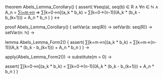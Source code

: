 theorem Abels_Lemma_Corollary() {
  assert(
    ∀seq(a), seq(b) ∈ R ∧
    ∀n ∈ ℕ ∧
    A_n = ∑[i=m→n](a_i) ⇒
    ∑[k=0→n](a_k * b_k) = ∑[k=0→(n-1)](A_k * (b_k - b_(k+1))) + A_n * b_n
  )
} ↔

proof Abels_Lemma_Corollary() {
  setVar(a: seq(R)) →
  setVar(b: seq(R)) →
  setVar(n: ℕ) →
  
  lemma Abels_Lemma_Form2() {
    assert(
      ∑[k=m→n](a_k * b_k) = ∑[k=m→(n-1)](A_k * (b_k - b_(k+1))) + A_n * b_n
    )
  } →
  
  apply(Abels_Lemma_Form2()) →
  substitute(m = 0) →
  
  assert(
    ∑[k=0→n](a_k * b_k) = ∑[k=0→(n-1)](A_k * (b_k - b_(k+1))) + A_n * b_n
  )
}